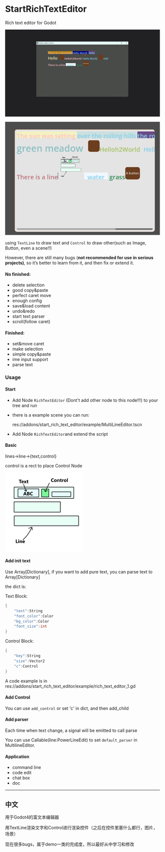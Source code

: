 # StartRichTextEditor

Rich text editor for Godot

![](./docs/video.gif)

<img src="./docs/show_1.png" alt="img" style="zoom:67%;" />

using  `TextLine` to draw text and `Control` to draw other(such as Image, Button, even a scene!!)

However, there are still many bugs (**not recommended for use in serious projects)**, so it’s better to learn from it, and then fix or extend it.

#### No finished:

* delete selection
* good copy&paste
* perfect caret move
* enough config
* save&load content
* undo&redo
* start text parser
* scroll(follow caret)

#### Finished:

* set&move caret
* make selection
* simple copy&paste
* ime input support
* parse text

### Usage

#### Start

* Add Node `RichTextEditor` (Dont't add other node to this node!!!) to your tree and run
* there is a example scene you can run:

  res://addons/start_rich_text_editor/example/MultiLineEditor.tscn
* Add Node `RichTextEditor`and extend the script

#### Basic

lines->line->{text,control}

control is a rect to place Control Node

![](./docs/explanatory_diagram.png)

#### Add init text

Use Array[Dictionary], if you want to add pure text, you can parse text to Array[Dictionary]

the dict is:

Text Block:

```c++
{
    "text":String
    "font_color":Color
    "bg_color":Color
    "font_size":int
}
```

Control Block:

```c++
{
    "key":String
    "size":Vector2
    "c":Control
}
```

A code example is in res://addons/start_rich_text_editor/example/rich_text_editor_1.gd

#### Add Control

You can use `add_control` or set 'c' in dict, and then add_child

#### Add parser

Each time when text change, a signal will be emitted to call parse

You can use Callable(line:PowerLineEdit) to set `default_parser` in MultilineEditor.

#### Application

* command line
* code edit
* chat box
* doc

---

## 中文

用于Godot4的富文本编辑器

用TextLine渲染文字和Control进行渲染控件（之后在控件里塞什么都行，图片，场景）

现在很多bugs，属于demo一类的完成度，所以最好从中学习和修改
